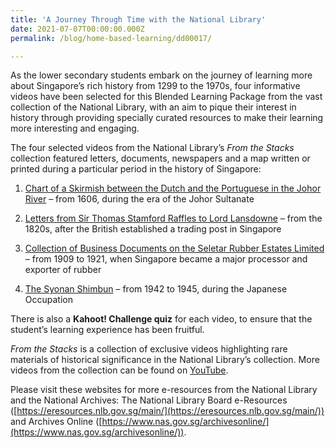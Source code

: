 ```yaml
---
title: 'A Journey Through Time with the National Library'
date: 2021-07-07T00:00:00.000Z
permalink: /blog/home-based-learning/dd00017/

---
```


As the lower secondary students embark on the journey of learning more about Singapore’s rich history from 1299 to the 1970s, four informative videos have been selected for this Blended Learning Package from the vast collection of the National Library, with an aim to pique their interest in history through providing specially curated resources to make their learning more interesting and engaging.

The four selected videos from the National Library’s *From the Stacks* collection featured letters, documents, newspapers and a map written or printed during a particular period in the history of Singapore:

1. [Chart of a Skirmish between the Dutch and the Portuguese in the Johor River](/blog/home-based-learning/dd00012) – from 1606, during the era of the Johor Sultanate

2. [Letters from Sir Thomas Stamford Raffles to Lord Lansdowne](/blog/home-based-learning/dd00015) – from the 1820s, after the British established a trading post in Singapore

3. [Collection of Business Documents on the Seletar Rubber Estates Limited](/blog/home-based-learning/dd00013) – from 1909 to 1921, when Singapore became a major processor and exporter of rubber

4. [The Syonan Shimbun](/blog/home-based-learning/dd00014) – from 1942 to 1945, during the Japanese Occupation

 

There is also a **Kahoot! Challenge quiz** for each video, to ensure that the student’s learning experience has been fruitful.

*From the Stacks* is a collection of exclusive videos highlighting rare materials of historical significance in the National Library’s collection. More videos from the collection can be found on [YouTube](https://www.youtube.com/watch?v=4zBP_apFlUE&list=PL8iW4pSvDCw5rD_C-bq7S_svQwuSwsOKK).

Please visit these websites for more e-resources from the National Library and the National Archives: The National Library Board e-Resources ([https://eresources.nlb.gov.sg/main/](https://eresources.nlb.gov.sg/main/)) and Archives Online ([https://www.nas.gov.sg/archivesonline/](https://www.nas.gov.sg/archivesonline/)).